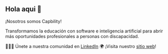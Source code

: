 ## Hola aqui 🤗

¡Nosotros somos Capbility!

Transformamos la educación con software e inteligencia artificial para abrir más oportunidades profesionales a personas con discapacidad.

🧑‍🤝‍🧑 Únete a nuestra comunidad en [LinkedIn](https://www.linkedin.com/company/capbility)
🌍 ¡Visita nuestro [sitio web](https://capbility.webflow.io)!
